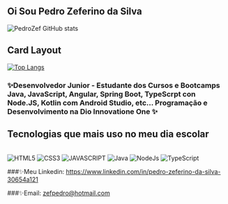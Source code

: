 ## Oi Sou Pedro Zeferino da Silva

![PedroZef GitHub stats](https://github-readme-stats.vercel.app/api?username=PedroZef&show_icons=true&theme=merko)

## Card Layout

[![Top Langs](https://github-readme-stats.vercel.app/api/top-langs/?username=PedroZef&layout=compact)](https://github.com/PedroZef/github-readme-stats)


### ✨Desenvolvedor Junior - Estudante dos Cursos e Bootcamps Java, JavaScript, Angular, Spring Boot, TypeScrpt con Node.JS, Kotlin com Android Studio, etc... Programação e Desenvolvimento na Dio Innovatione One ✨

## Tecnologias que mais uso no meu dia escolar

<div style="display: inline_block"><br/>
   <img align"center" alt="HTML5" src="https://img.shields.io/badge/HTML5-E34F26?style=for-the-badge&logo=html5&logoColor=white" />
   <img align"center" alt="CSS3" src="https://img.shields.io/badge/CSS3-1572B6?style=for-the-badge&logo=css3&logoColor=white" />
   <img align"center" alt="JAVASCRIPT" src="https://img.shields.io/badge/JavaScript-F7DF1E?style=for-the-badge&logo=javascript&logoColor=black" />
   <img align"center" alt="Java" src="https://img.shields.io/badge/Java-ED8B00?style=for-the-badge&logo=java&logoColor=white" />
   <img align"center" alt="NodeJs" src="https://img.shields.io/badge/Node.js-43853D?style=for-the-badge&logo=node.js&logoColor=white" />
   <img align"center" alt="TypeScript" src="https://img.shields.io/badge/TypeScript-007ACC?style=for-the-badge&logo=typescript&logoColor=white" />
</div>


###✨Meu Linkedin: https://www.linkedin.com/in/pedro-zeferino-da-silva-30654a121            

###✨Email: zefpedro@hotmail.com
